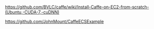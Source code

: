https://github.com/BVLC/caffe/wiki/Install-Caffe-on-EC2-from-scratch-(Ubuntu,-CUDA-7,-cuDNN)

https://github.com/JohnMount/CaffeECSExample

